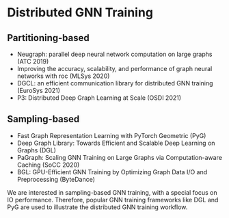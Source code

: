 # Distributed GNN Training

## Partitioning-based

* Neugraph: parallel deep neural network computation on large graphs (ATC 2019)
* Improving the accuracy, scalability, and performance of graph neural networks with roc (MLSys 2020)
* DGCL: an efficient communication library for distributed GNN training (EuroSys 2021)
* P3: Distributed Deep Graph Learning at Scale (OSDI 2021)

## Sampling-based

* Fast Graph Representation Learning with PyTorch Geometric (PyG)
* Deep Graph Library: Towards Efficient and Scalable Deep Learning on Graphs (DGL) 
* PaGraph: Scaling GNN Training on Large Graphs via Computation-aware Caching (SoCC 2020)
* BGL: GPU-Efficient GNN Training by Optimizing Graph Data I/O and Preprocessing (ByteDance)

We are interested in sampling-based GNN training, with a special focus on IO performance. Therefore, popular GNN training frameworks like DGL and PyG are used to illustrate the distributed GNN training workflow. 
